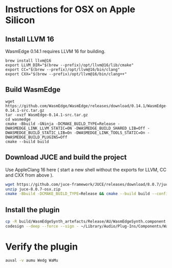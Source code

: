 # Instructions for OSX on Apple Silicon

## Install LLVM 16

WasmEdge 0.14.1 requires LLVM 16 for building.

```
brew install llvm@16
export LLVM_DIR="$(brew --prefix)/opt/llvm@16/lib/cmake"   
export CC="$(brew --prefix)/opt/llvm@16/bin/clang"
export CXX="$(brew --prefix)/opt/llvm@16/bin/clang++"
```

## Build WasmEdge

```
wget https://github.com/WasmEdge/WasmEdge/releases/download/0.14.1/WasmEdge-0.14.1-src.tar.gz
tar -xvzf WasmEdge-0.14.1-src.tar.gz
cd wasmedge
cmake -Bbuild -GNinja -DCMAKE_BUILD_TYPE=Release -DWASMEDGE_LINK_LLVM_STATIC=ON -DWASMEDGE_BUILD_SHARED_LIB=Off -DWASMEDGE_BUILD_STATIC_LIB=On -DWASMEDGE_LINK_TOOLS_STATIC=On -DWASMEDGE_BUILD_PLUGINS=Off
cmake --build build
```

## Download JUCE and build the project

Use AppleClang 16 here ( start a new shell without the exports for LLVM, CC and CXX from above ).

```bash
wget https://github.com/juce-framework/JUCE/releases/download/8.0.7/juce-8.0.7-osx.zip
unzip juce-8.0.7-osx.zip
cmake -Bbuild -DCMAKE_BUILD_TYPE=Release && cmake --build build --config Release
```

## Install the plugin

```bash
cp -R build/WasmEdgeSynth_artefacts/Release/AU/WasmEdgeSynth.component ~/Library/Audio/Plug-Ins/Components/
codesign --deep --force --sign - ~/Library/Audio/Plug-Ins/Components/WasmEdgeSynth.component
```

# Verify the plugin

```bash
auval -v aumu Wedg WaMu
```